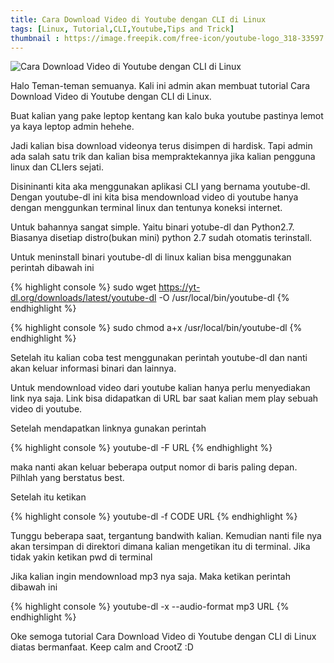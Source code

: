 ```yaml
---
title: Cara Download Video di Youtube dengan CLI di Linux
tags: [Linux, Tutorial,CLI,Youtube,Tips and Trick]
thumbnail : https://image.freepik.com/free-icon/youtube-logo_318-33597.jpg
---
```


![Cara Download Video di Youtube dengan CLI di Linux](https://image.freepik.com/free-icon/youtube-logo_318-33597.jpg  "Cara Download Video di Youtube dengan CLI di Linux")

Halo Teman-teman semuanya. Kali ini admin akan membuat tutorial Cara Download Video di Youtube dengan CLI di Linux.

Buat kalian yang pake leptop kentang kan kalo buka youtube pastinya lemot ya kaya leptop admin hehehe.

Jadi kalian bisa download videonya terus disimpen di hardisk. Tapi admin ada salah satu trik dan kalian bisa mempraktekannya jika kalian pengguna linux dan CLIers sejati.

Disininanti kita aka menggunakan aplikasi CLI yang bernama youtube-dl. Dengan youtube-dl ini kita bisa mendownload video di youtube hanya dengan menggunkan terminal linux dan tentunya koneksi internet.

Untuk bahannya sangat simple. Yaitu binari yotube-dl dan Python2.7. Biasanya disetiap distro(bukan mini) python 2.7 sudah otomatis terinstall.

Untuk meninstall binari youtube-dl di linux kalian bisa menggunakan perintah dibawah ini

{% highlight console %}
sudo wget https://yt-dl.org/downloads/latest/youtube-dl -O /usr/local/bin/youtube-dl
{% endhighlight %}

{% highlight console %}
sudo chmod a+x /usr/local/bin/youtube-dl
{% endhighlight %}

Setelah itu kalian coba test menggunakan perintah youtube-dl dan nanti akan keluar informasi binari dan lainnya.

Untuk mendownload video dari youtube kalian hanya perlu menyediakan link nya saja. Link bisa didapatkan di URL bar saat kalian mem play sebuah video di youtube.

Setelah mendapatkan linknya gunakan perintah

{% highlight console %}
youtube-dl -F URL
{% endhighlight %}

maka nanti akan keluar beberapa output nomor di baris paling depan. Pilhlah yang berstatus best.

Setelah itu ketikan

{% highlight console %}
youtube-dl -f CODE URL
{% endhighlight %}

Tunggu beberapa saat, tergantung bandwith kalian. Kemudian nanti file nya akan tersimpan di direktori dimana kalian mengetikan itu di terminal. Jika tidak yakin ketikan pwd di terminal

Jika kalian ingin mendownload mp3 nya saja. Maka ketikan perintah dibawah ini

{% highlight console %}
youtube-dl -x --audio-format mp3 URL
{% endhighlight %}

Oke semoga tutorial Cara Download Video di Youtube dengan CLI di Linux diatas bermanfaat. Keep calm and CrootZ :D

